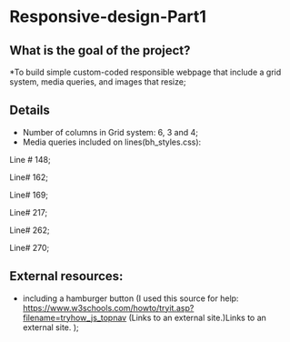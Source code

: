 # Responsive-design-Part1

## What is the goal of the project?
*To build simple custom-coded responsible webpage that include a grid system, media queries, and images that resize;

## Details
* Number of columns in Grid system: 6, 3 and 4;
* Media queries included on lines(bh_styles.css):

Line #  148;

Line#  162;

Line# 169;

Line#  217;

Line# 262;

Line# 270;

## External resources:
-  including a hamburger button (I used this source for help: https://www.w3schools.com/howto/tryit.asp?filename=tryhow_js_topnav (Links to an external site.)Links to an external site.  );
